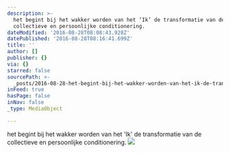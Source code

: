 ```yaml
---
description: >-
  het begint bij het wakker worden van het ‘Ik’ de transformatie van de
  collectieve en persoonlijke conditionering.
dateModified: '2016-08-28T08:08:43.928Z'
datePublished: '2016-08-28T08:16:41.699Z'
title: ''
author: []
publisher: {}
via: {}
starred: false
sourcePath: >-
  _posts/2016-08-28-het-begint-bij-het-wakker-worden-van-het-ik-de-transformat.md
inFeed: true
hasPage: false
inNav: false
_type: MediaObject

---
```

het begint bij het wakker worden van het 'Ik' de transformatie van de collectieve en persoonlijke conditionering.
![](https://the-grid-user-content.s3-us-west-2.amazonaws.com/724fb318-0766-406b-af71-3e02d1877767.jpg)